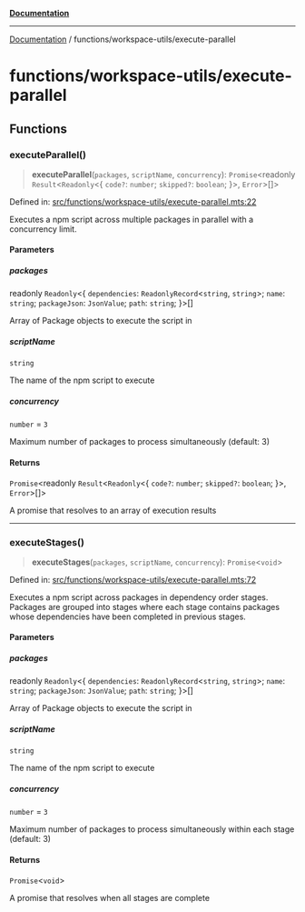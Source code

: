 [**Documentation**](../../README.md)

---

[Documentation](../../README.md) / functions/workspace-utils/execute-parallel

# functions/workspace-utils/execute-parallel

## Functions

### executeParallel()

> **executeParallel**(`packages`, `scriptName`, `concurrency`): `Promise`\<readonly `Result`\<`Readonly`\<\{ `code?`: `number`; `skipped?`: `boolean`; \}\>, `Error`\>[]\>

Defined in: [src/functions/workspace-utils/execute-parallel.mts:22](https://github.com/noshiro-pf/ts-repo-utils/blob/main/src/functions/workspace-utils/execute-parallel.mts#L22)

Executes a npm script across multiple packages in parallel with a concurrency limit.

#### Parameters

##### packages

readonly `Readonly`\<\{ `dependencies`: `ReadonlyRecord`\<`string`, `string`\>; `name`: `string`; `packageJson`: `JsonValue`; `path`: `string`; \}\>[]

Array of Package objects to execute the script in

##### scriptName

`string`

The name of the npm script to execute

##### concurrency

`number` = `3`

Maximum number of packages to process simultaneously (default: 3)

#### Returns

`Promise`\<readonly `Result`\<`Readonly`\<\{ `code?`: `number`; `skipped?`: `boolean`; \}\>, `Error`\>[]\>

A promise that resolves to an array of execution results

---

### executeStages()

> **executeStages**(`packages`, `scriptName`, `concurrency`): `Promise`\<`void`\>

Defined in: [src/functions/workspace-utils/execute-parallel.mts:72](https://github.com/noshiro-pf/ts-repo-utils/blob/main/src/functions/workspace-utils/execute-parallel.mts#L72)

Executes a npm script across packages in dependency order stages.
Packages are grouped into stages where each stage contains packages whose
dependencies have been completed in previous stages.

#### Parameters

##### packages

readonly `Readonly`\<\{ `dependencies`: `ReadonlyRecord`\<`string`, `string`\>; `name`: `string`; `packageJson`: `JsonValue`; `path`: `string`; \}\>[]

Array of Package objects to execute the script in

##### scriptName

`string`

The name of the npm script to execute

##### concurrency

`number` = `3`

Maximum number of packages to process simultaneously within each stage (default: 3)

#### Returns

`Promise`\<`void`\>

A promise that resolves when all stages are complete
